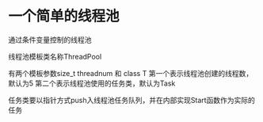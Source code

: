# 一个简单的线程池

通过条件变量控制的线程池

线程池模板类名称ThreadPool

有两个模板参数size_t threadnum 和 class T
第一个表示线程池创建的线程数，默认为5
第二个表示线程池使用的任务类，默认为Task

任务类要以指针方式push入线程池任务队列，并在内部实现Start函数作为实际的任务



